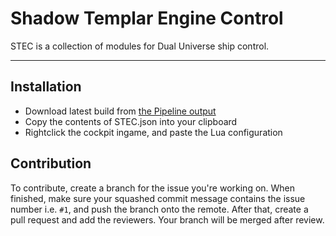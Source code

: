 Shadow Templar Engine Control
===================
STEC is a collection of modules for Dual Universe ship control.

----------

Installation
-------------
- Download latest build from [the Pipeline output](https://gitlab.com/dual-universe/stec/pipelines)
- Copy the contents of STEC.json into your clipboard
- Rightclick the cockpit ingame, and paste the Lua configuration

Contribution
------------
To contribute, create a branch for the issue you're working on. When finished, make sure your squashed commit message contains the issue number i.e. `#1`, and push the branch onto the remote.
After that, create a pull request and add the reviewers. Your branch will be merged after review.
